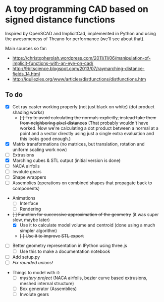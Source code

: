 A toy programming CAD based on signed distance functions
========================================================

Inspired by OpenSCAD and ImplicitCad, implemented in Python and using the awesomeness of Theano for performance (we'll see about that).

Main sources so far:
- https://christopherolah.wordpress.com/2011/11/06/manipulation-of-implicit-functions-with-an-eye-on-cad/
- http://9bitscience.blogspot.com/2013/07/raymarching-distance-fields_14.html
- http://iquilezles.org/www/articles/distfunctions/distfunctions.htm

## To do
- [X] Get ray caster working properly (not just black on white) (dot product shading works)
  - <strike>[ ] Try to avoid calculating the normals explicitly, instead take them from neighboring pixel distances</strike> (That probably wouldn't have worked. Now we're calculating a dot product between a normal at a point and a vector directly using just a single extra evaluation and this looks good enough.)
- [X] Matrix transformations (no matrices, but translation, rotation and uniform scaling work now)
- [ ] Extrusions
- [X] Marching cubes & STL output (initial version is done)
- [ ] NACA airfoils
- [ ] Involute gears
- [ ] Shape wrappers
- [ ] Assemblies (operations on combined shapes that propagate back to components)
- Animations
  - [ ] Interface
  - [ ] Rendering
- <strike>[ ] Function for successive approximation of the geometry</strike> (it was super slow, maybe later)
  - [X] Use it to calculate model volume and centroid (done using a much simpler algorithm)
  - <strike>[ ] Use it to improve STL export</strike>
- [ ] Better geometry representation in IPython using three.js
  - [ ] Use this to make a documentation notebook
- [ ] Add setup.py
- [ ] *Fix rounded unions!*
- Things to model with it:
  - [ ] _mystery project_ (NACA airfoils, bezier curve based extrusions, meshed internal structure)
  - [ ] Box generator (Assemblies)
  - [ ] Involute gears
